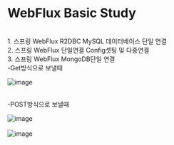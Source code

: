 # WebFlux Basic Study
<br/>
1. 스프링 WebFlux R2DBC MySQL 데이터베이스 단일 연결<br/>
2. 스프링 WebFlux 단일연결 Config셋팅 및 다중연결<br/>
3. 스프링 WebFlux MongoDB단일 연결 <br/>
  -Get방식으로 보낼때<br/>

![image](https://github.com/LeeKyeongYong/webFlux500_Study/assets/81811670/77bab3f8-575a-4375-bd07-af5dfbc43649)


 <br/>-POST방식으로 보낼때<br/>

![image](https://github.com/LeeKyeongYong/webFlux500_Study/assets/81811670/552c0ec7-a6a5-493f-86bd-f8a08b87d783)
 <br/><br/>
![image](https://github.com/LeeKyeongYong/webFlux500_Study/assets/81811670/ab28a1be-33f9-4440-a8a0-13243312bf12)
<BR/>

